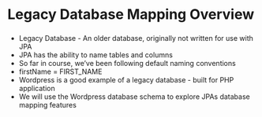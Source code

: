 # Legacy Database Mapping Overview

###

* Legacy Database - An older database, originally not written for use with JPA
* JPA has the ability to name tables and columns
* So far in course, we’ve been following default naming conventions
* firstName = FIRST_NAME
* Wordpress is a good example of a legacy database - built for PHP application
* We will use the Wordpress database schema to explore JPAs database mapping features

